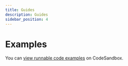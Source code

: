 ```yaml
---
title: Guides
description: Guides
sidebar_position: 4
---
```


# Examples 

You can [view runnable code examples](https://github.com/thekevinscott/UpscalerJS/tree/master/examples) on CodeSandbox.
